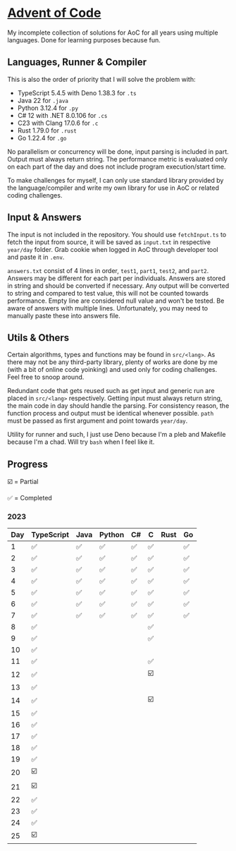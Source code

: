 # [Advent of Code](https://adventofcode.com/)

My incomplete collection of solutions for AoC for all years using multiple languages. Done for
learning purposes because fun.

## Languages, Runner & Compiler

This is also the order of priority that I will solve the problem with:

- TypeScript 5.4.5 with Deno 1.38.3 for `.ts`
- Java 22 for `.java`
- Python 3.12.4 for `.py`
- C# 12 with .NET 8.0.106 for `.cs`
- C23 with Clang 17.0.6 for `.c`
- Rust 1.79.0 for `.rust`
- Go 1.22.4 for `.go`

No parallelism or concurrency will be done, input parsing is included in part. Output must always
return string. The performance metric is evaluated only on each part of the day and does not include
program execution/start time.

To make challenges for myself, I can only use standard library provided by the language/compiler and
write my own library for use in AoC or related coding challenges.

## Input & Answers

The input is not included in the repository. You should use `fetchInput.ts` to fetch the input from
source, it will be saved as `input.txt` in respective `year/day` folder. Grab cookie when logged in
AoC through developer tool and paste it in `.env`.

`answers.txt` consist of 4 lines in order, `test1`, `part1`, `test2`, and `part2`. Answers may be
different for each part per individuals. Answers are stored in string and should be converted if
necessary. Any output will be converted to string and compared to test value, this will not be
counted towards performance. Empty line are considered null value and won't be tested. Be aware of
answers with multiple lines. Unfortunately, you may need to manually paste these into answers file.

## Utils & Others

Certain algorithms, types and functions may be found in `src/<lang>`. As there may not be any
third-party library, plenty of works are done by me (with a bit of online code yoinking) and used
only for coding challenges. Feel free to snoop around.

Redundant code that gets reused such as get input and generic run are placed in `src/<lang>`
respectively. Getting input must always return string, the main code in day should handle the
parsing. For consistency reason, the function process and output must be identical whenever
possible. `path` must be passed as first argument and point towards `year/day`.

Utility for runner and such, I just use Deno because I'm a pleb and Makefile because I'm a chad.
Will try `bash` when I feel like it.

## Progress

☑️ = Partial

✅ = Completed

### 2023

| Day | TypeScript | Java | Python | C# | C  | Rust | Go |
| --- | ---------- | ---- | ------ | -- | -- | ---- | -- |
| 1   | ✅         | ✅   | ✅     | ✅ | ✅ |      | ✅ |
| 2   | ✅         | ✅   | ✅     | ✅ | ✅ |      | ✅ |
| 3   | ✅         | ✅   | ✅     | ✅ | ✅ |      | ✅ |
| 4   | ✅         | ✅   | ✅     | ✅ | ✅ |      | ✅ |
| 5   | ✅         | ✅   | ✅     | ✅ | ✅ |      | ✅ |
| 6   | ✅         | ✅   | ✅     | ✅ | ✅ |      | ✅ |
| 7   | ✅         | ✅   | ✅     | ✅ | ✅ |      | ✅ |
| 8   | ✅         |      |        |    | ✅ |      |    |
| 9   | ✅         |      |        |    | ✅ |      |    |
| 10  | ✅         |      |        |    |    |      |    |
| 11  | ✅         |      |        |    | ✅ |      |    |
| 12  | ✅         |      |        |    | ☑️  |      |    |
| 13  | ✅         |      |        |    |    |      |    |
| 14  | ✅         |      |        |    | ☑️  |      |    |
| 15  | ✅         |      |        |    |    |      |    |
| 16  | ✅         |      |        |    |    |      |    |
| 17  | ✅         |      |        |    |    |      |    |
| 18  | ✅         |      |        |    |    |      |    |
| 19  | ✅         |      |        |    |    |      |    |
| 20  | ☑️          |      |        |    |    |      |    |
| 21  | ☑️          |      |        |    |    |      |    |
| 22  | ✅         |      |        |    |    |      |    |
| 23  | ✅         |      |        |    |    |      |    |
| 24  | ✅         |      |        |    |    |      |    |
| 25  | ☑️          |      |        |    |    |      |    |
